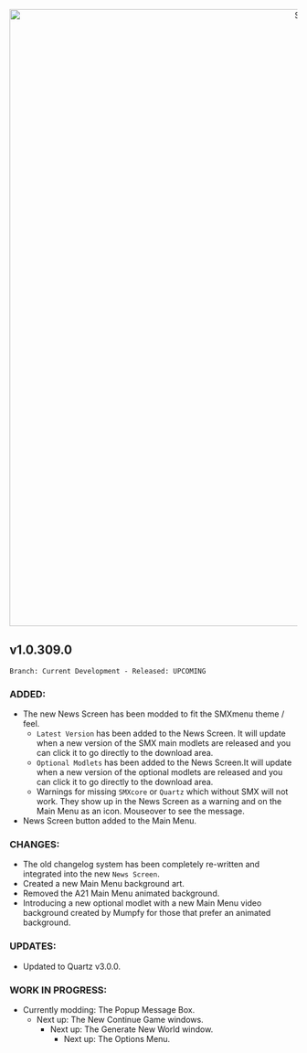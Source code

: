 <p align="center">
  <img src="https://7dtd-community.s3.us-east-2.amazonaws.com/monthly_2022_01/a20_banner_forum.png.35ab78c870a912989f716f892c664a60.png" width="1080" title="SMXhud - A20">
</p>

## **v1.0.309.0**

`Branch: Current Development - Released: UPCOMING`

### ADDED:
- The new News Screen has been modded to fit the SMXmenu theme / feel.
  - `Latest Version` has been added to the News Screen. It will update when a new version of the SMX main modlets are released and you can click it to go directly to the download area.
  - `Optional Modlets` has been added to the News Screen.It will update when a new version of the optional modlets are released and you can click it to go directly to the download area.
  - Warnings for missing `SMXcore` or `Quartz` which without SMX will not work. They show up in the News Screen as a warning and on the Main Menu as an icon. Mouseover to see the message.
- News Screen button added to the Main Menu.

### CHANGES:
- The old changelog system has been completely re-written and integrated into the new `News Screen`.
- Created a new Main Menu background art.
- Removed the A21 Main Menu animated background.
- Introducing a new optional modlet with a new Main Menu video background created by Mumpfy for those that prefer an animated background.

### UPDATES:
- Updated to Quartz v3.0.0.

### WORK IN PROGRESS:
- Currently modding: The Popup Message Box.
  - Next up: The New Continue Game windows.
    - Next up: The Generate New World window.
      - Next up: The Options Menu.
